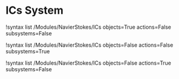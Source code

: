 <!-- MOOSE Documentation Stub: Remove this when content is added. -->


# ICs System

!syntax list /Modules/NavierStokes/ICs objects=True actions=False subsystems=False

!syntax list /Modules/NavierStokes/ICs objects=False actions=False subsystems=True

!syntax list /Modules/NavierStokes/ICs objects=False actions=True subsystems=False

